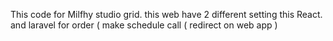 This code for Milfhy studio grid. this web have 2 different setting this React. and laravel for order ( make schedule call ( redirect on web app )
